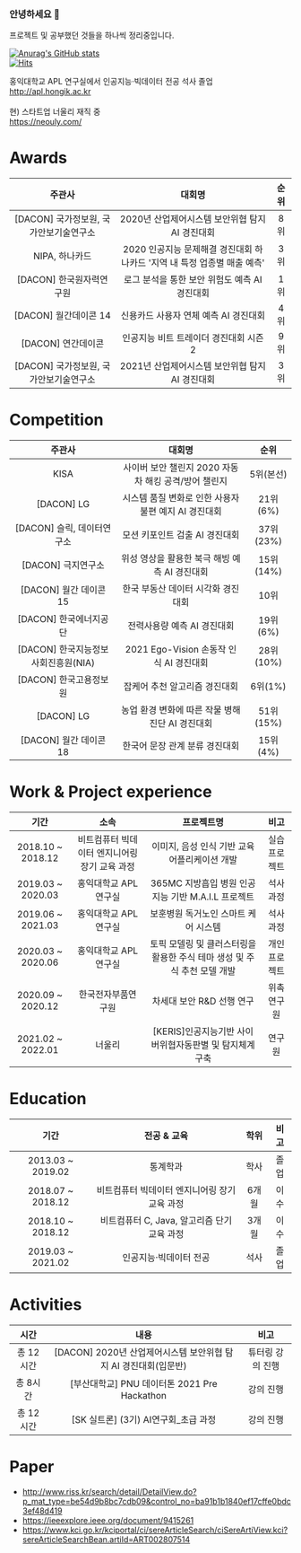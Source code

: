 ### 안녕하세요 👋
프로젝트 및 공부했던 것들을 하나씩 정리중입니다.  

[![Anurag's GitHub stats](https://github-readme-stats.vercel.app/api?username=gusals6804&show_icons=true)](https://github.com/anuraghazra/github-readme-stats)<br/>
[![Hits](https://hits.seeyoufarm.com/api/count/incr/badge.svg?url=https%3A%2F%2Fgithub.com%2Fgusals6804&count_bg=%2379C83D&title_bg=%23555555&icon=&icon_color=%23E7E7E7&title=hits&edge_flat=false)](https://hits.seeyoufarm.com)

홍익대학교 APL 연구실에서 인공지능·빅데이터 전공 석사 졸업<br/>
http://apl.hongik.ac.kr<br/>	
현) 스타트업 너울리 재직 중<br/>
https://neouly.com/<br/>          
   
# Awards
| 주관사 | 대회명 | 순위 | 
| :------: | :------:| :------:|
| [DACON] 국가정보원, 국가안보기술연구소 | 2020년 산업제어시스템 보안위협 탐지 AI 경진대회 | 8위 |
| NIPA, 하나카드| 2020 인공지능 문제해결 경진대회 하나카드 '지역 내 특정 업종별 매출 예측'| 3위 |
| [DACON] 한국원자력연구원 | 로그 분석을 통한 보안 위험도 예측 AI 경진대회| 1위 |
| [DACON] 월간데이콘 14 | 신용카드 사용자 연체 예측 AI 경진대회	| 4위 |
| [DACON] 연간데이콘 | 인공지능 비트 트레이더 경진대회 시즌2 | 9위 |
| [DACON] 국가정보원, 국가안보기술연구소 | 2021년 산업제어시스템 보안위협 탐지 AI 경진대회 | 3위 |

# Competition
| 주관사 | 대회명 | 순위 |
| :------: | :------:| :------:|
| KISA | 사이버 보안 챌린지 2020 자동차 해킹 공격/방어 챌린지	| 5위(본선) |
| [DACON] LG | 시스템 품질 변화로 인한 사용자 불편 예지 AI 경진대회 | 21위(6%) |
| [DACON] 슬릭, 데이터연구소 | 모션 키포인트 검출 AI 경진대회 | 37위(23%) |
| [DACON] 극지연구소 | 위성 영상을 활용한 북극 해빙 예측 AI 경진대회	| 15위(14%) |
| [DACON] 월간 데이콘 15 | 한국 부동산 데이터 시각화 경진대회| 10위 |
| [DACON] 한국에너지공단 | 전력사용량 예측 AI 경진대회| 19위(6%) |
| [DACON] 한국지능정보사회진흥원(NIA) | 2021 Ego-Vision 손동작 인식 AI 경진대회 | 28위(10%) |
| [DACON] 한국고용정보원 | 잡케어 추천 알고리즘 경진대회 | 6위(1%) |
| [DACON] LG | 농업 환경 변화에 따른 작물 병해 진단 AI 경진대회 | 51위(15%) |
| [DACON] 월간 데이콘 18 | 한국어 문장 관계 분류 경진대회 | 15위(4%) |

# Work & Project experience 
| 기간 | 소속 | 프로젝트명 | 비고 |
| :------: | :------: | :------: | :------: |
| 2018.10 ~ 2018.12 | 비트컴퓨터 빅데이터 엔지니어링 장기 교육 과정 | 이미지, 음성 인식 기반 교육 어플리케이션 개발 | 실습 프로젝트 |
| 2019.03 ~ 2020.03 | 홍익대학교 APL 연구실| 365MC 지방흡입 병원 인공지능 기반 M.A.I.L 프로젝트 | 석사 과정 |
| 2019.06 ~ 2021.03 | 홍익대학교 APL 연구실 | 보훈병원 독거노인 스마트 케어 시스템 | 석사 과정 |
| 2020.03 ~ 2020.06 | 홍익대학교 APL 연구실 | 토픽 모델링 및 클러스터링을 활용한 주식 테마 생성 및 주식 추천 모델 개발 | 개인 프로젝트 |
| 2020.09 ~ 2020.12 | 한국전자부품연구원 | 차세대 보안 R&D 선행 연구 | 위촉 연구원 |
| 2021.02 ~ 2022.01 | 너울리 | [KERIS]인공지능기반 사이버위협자동판별 및 탐지체계구축 | 연구원 |

# Education
| 기간 | 전공 & 교육 | 학위 | 비고 |
| :------: | :------: | :------: | :------: |
| 2013.03 ~ 2019.02 | 통계학과 | 학사 | 졸업 |
| 2018.07 ~ 2018.12 | 비트컴퓨터 빅데이터 엔지니어링 장기 교육 과정 | 6개월 | 이수 |
| 2018.10 ~ 2018.12 | 비트컴퓨터 C, Java, 알고리즘 단기 교육 과정 | 3개월 | 이수 |
| 2019.03 ~ 2021.02 | 인공지능·빅데이터 전공 | 석사 | 졸업 |

# Activities
| 시간 | 내용 | 비고 |
| :------: | :------: | :------: |
| 총 12시간 | [DACON] 2020년 산업제어시스템 보안위협 탐지 AI 경진대회(입문반) | 튜터링 강의 진행 |
| 총 8시간 | [부산대학교] PNU 데이터톤 2021 Pre Hackathon | 강의 진행 |
| 총 12시간 | [SK 실트론] (3기) AI연구회_초급 과정 | 강의 진행 |

# Paper
+ http://www.riss.kr/search/detail/DetailView.do?p_mat_type=be54d9b8bc7cdb09&control_no=ba91b1b1840ef17cffe0bdc3ef48d419
+ https://ieeexplore.ieee.org/document/9415261
+ https://www.kci.go.kr/kciportal/ci/sereArticleSearch/ciSereArtiView.kci?sereArticleSearchBean.artiId=ART002807514
